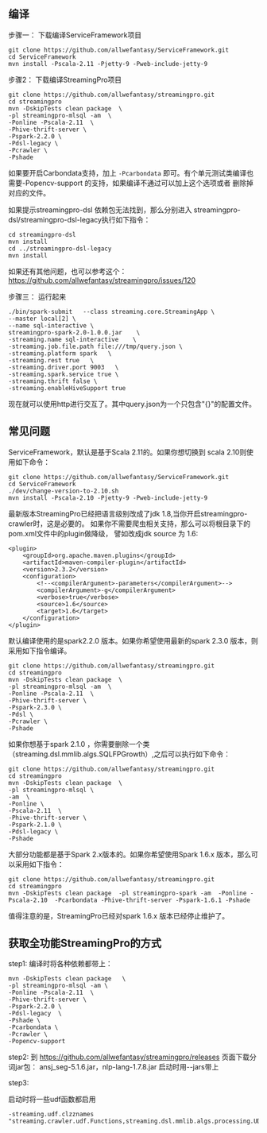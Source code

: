## 编译

步骤一： 下载编译ServiceFramework项目

```
git clone https://github.com/allwefantasy/ServiceFramework.git
cd ServiceFramework
mvn install -Pscala-2.11 -Pjetty-9 -Pweb-include-jetty-9
```


步骤2： 下载编译StreamingPro项目

```
git clone https://github.com/allwefantasy/streamingpro.git
cd streamingpro
mvn -DskipTests clean package  \
-pl streamingpro-mlsql -am  \
-Ponline -Pscala-2.11  \
-Phive-thrift-server \
-Pspark-2.2.0 \
-Pdsl-legacy \
-Pcrawler \
-Pshade 

```

如果要开启Carbondata支持，加上 `-Pcarbondata` 即可。有个单元测试类编译也需要-Popencv-support 的支持，如果编译不通过可以加上这个选项或者
删除掉对应的文件。

如果提示streamingpro-dsl 依赖包无法找到，那么分别进入 streamingpro-dsl/streamingpro-dsl-legacy执行如下指令：

```
cd streamingpro-dsl
mvn install
cd ../streamingpro-dsl-legacy
mvn install
```

如果还有其他问题，也可以参考这个：https://github.com/allwefantasy/streamingpro/issues/120 

步骤三： 运行起来

```
./bin/spark-submit   --class streaming.core.StreamingApp \
--master local[2] \
--name sql-interactive \
streamingpro-spark-2.0-1.0.0.jar    \
-streaming.name sql-interactive    \
-streaming.job.file.path file:///tmp/query.json \
-streaming.platform spark   \
-streaming.rest true   \
-streaming.driver.port 9003   \
-streaming.spark.service true \
-streaming.thrift false \
-streaming.enableHiveSupport true
```

现在就可以使用http进行交互了。其中query.json为一个只包含"{}"的配置文件。


## 常见问题

ServiceFramework，默认是基于Scala 2.11的。如果你想切换到 scala 2.10则使用如下命令：

```
git clone https://github.com/allwefantasy/ServiceFramework.git
cd ServiceFramework
./dev/change-version-to-2.10.sh
mvn install -Pscala-2.10 -Pjetty-9 -Pweb-include-jetty-9
```


最新版本StreamingPro已经把语言级别改成了jdk 1.8,当你开启streamingpro-crawler时，这是必要的。
如果你不需要爬虫相关支持，那么可以将根目录下的pom.xml文件中的plugin做降级，
譬如改成jdk source 为 1.6:

```
<plugin>
    <groupId>org.apache.maven.plugins</groupId>
    <artifactId>maven-compiler-plugin</artifactId>
    <version>2.3.2</version>
    <configuration>
        <!--<compilerArgument>-parameters</compilerArgument>-->
        <compilerArgument>-g</compilerArgument>
        <verbose>true</verbose>
        <source>1.6</source>
        <target>1.6</target>
    </configuration>
</plugin>
```


默认编译使用的是spark2.2.0 版本。如果你希望使用最新的spark 2.3.0 版本，则采用如下指令编译。

```
git clone https://github.com/allwefantasy/streamingpro.git
cd streamingpro
mvn -DskipTests clean package  \
-pl streamingpro-mlsql -am  \
-Ponline -Pscala-2.11  \
-Phive-thrift-server \
-Pspark-2.3.0 \
-Pdsl \
-Pcrawler \
-Pshade 

```

如果你想基于spark 2.1.0 ，你需要删除一个类（streaming.dsl.mmlib.algs.SQLFPGrowth）,之后可以执行如下命令：

```
git clone https://github.com/allwefantasy/streamingpro.git
cd streamingpro
mvn -DskipTests clean package  \
-pl streamingpro-mlsql \
-am  \
-Ponline \
-Pscala-2.11  \
-Phive-thrift-server \
-Pspark-2.1.0 \
-Pdsl-legacy \
-Pshade

```

大部分功能都是基于Spark 2.x版本的。如果你希望使用Spark 1.6.x 版本，那么可以采用如下指令：

```
git clone https://github.com/allwefantasy/streamingpro.git
cd streamingpro
mvn -DskipTests clean package  -pl streamingpro-spark -am  -Ponline -Pscala-2.10  -Pcarbondata -Phive-thrift-server -Pspark-1.6.1 -Pshade
```

值得注意的是，StreamingPro已经对spark 1.6.x 版本已经停止维护了。


## 获取全功能StreamingPro的方式

step1: 编译时将各种依赖都带上：

```
mvn -DskipTests clean package   \
-pl streamingpro-mlsql -am \
-Ponline -Pscala-2.11  \
-Phive-thrift-server \
-Pspark-2.2.0 \
-Pdsl-legacy  \
-Pshade \
-Pcarbondata \
-Pcrawler \
-Popencv-support
```

step2: 到 https://github.com/allwefantasy/streamingpro/releases 页面下载分词jar包：
ansj_seg-5.1.6.jar，nlp-lang-1.7.8.jar
启动时用--jars带上 


step3: 

启动时将一些udf函数都启用

```
-streaming.udf.clzznames "streaming.crawler.udf.Functions,streaming.dsl.mmlib.algs.processing.UDFFunctions"
```
